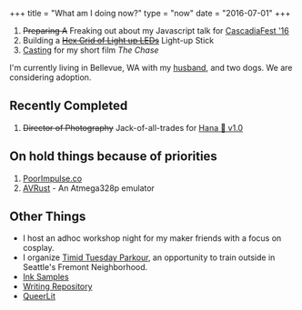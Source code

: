 +++
title = "What am I doing now?"
type = "now"
date = "2016-07-01"
+++

1. <del>Preparing A</del> Freaking out about my Javascript talk for [CascadiaFest '16](http://2016.cascadiafest.org/)
2. Building a <del>[Hex Grid of Light up LEDs](/projects/hardware/hexboard)</del> Light-up Stick
3. [Casting](/castings/the-chase) for my short film _The Chase_

I'm currently living in Bellevue, WA with my [husband](http://cordcarney.com), and two dogs.
We are considering adoption.

## Recently Completed

1. <del>Director of Photography</del> Jack-of-all-trades for [Hana &#x1F338; v1.0](https://twitter.com/HANAv1_TheMovie)

## On hold things because of priorities

1. [PoorImpulse.co](http://poorimpulse.co)
2. [AVRust](https://github.com/stainlessio/AVRust) - An Atmega328p emulator

## Other Things

* I host an adhoc workshop night for my maker friends with a focus on cosplay.
* I organize [Timid Tuesday Parkour](https://www.facebook.com/timidparkour/), an opportunity to train outside in Seattle's Fremont Neighborhood.
* [Ink Samples](/inks)
* [Writing Repository](https://github.com/RussTheAerialist/writing)
* [QueerLit](http://queerlit.org) 
